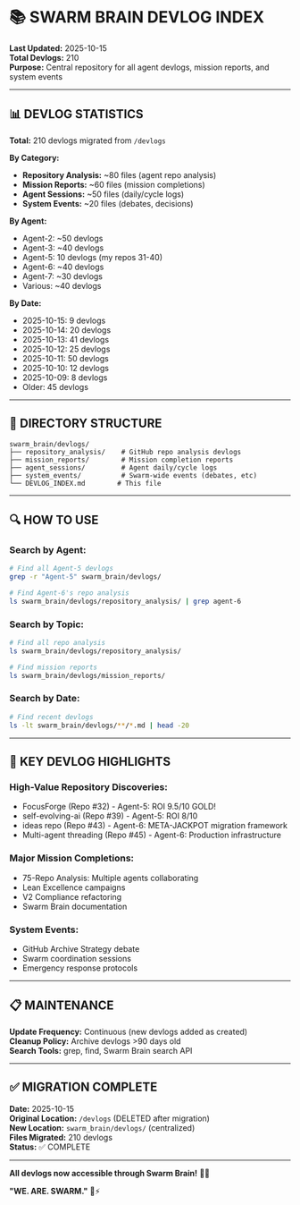 # 📚 SWARM BRAIN DEVLOG INDEX

**Last Updated:** 2025-10-15  
**Total Devlogs:** 210  
**Purpose:** Central repository for all agent devlogs, mission reports, and system events

---

## 📊 DEVLOG STATISTICS

**Total:** 210 devlogs migrated from `/devlogs`

**By Category:**
- **Repository Analysis:** ~80 files (agent repo analysis)
- **Mission Reports:** ~60 files (mission completions)
- **Agent Sessions:** ~50 files (daily/cycle logs)
- **System Events:** ~20 files (debates, decisions)

**By Agent:**
- Agent-2: ~50 devlogs
- Agent-3: ~40 devlogs  
- Agent-5: 10 devlogs (my repos 31-40)
- Agent-6: ~40 devlogs
- Agent-7: ~30 devlogs
- Various: ~40 devlogs

**By Date:**
- 2025-10-15: 9 devlogs
- 2025-10-14: 20 devlogs
- 2025-10-13: 41 devlogs
- 2025-10-12: 25 devlogs
- 2025-10-11: 50 devlogs
- 2025-10-10: 12 devlogs
- 2025-10-09: 8 devlogs
- Older: 45 devlogs

---

## 📁 DIRECTORY STRUCTURE

```
swarm_brain/devlogs/
├── repository_analysis/    # GitHub repo analysis devlogs
├── mission_reports/        # Mission completion reports
├── agent_sessions/         # Agent daily/cycle logs
├── system_events/          # Swarm-wide events (debates, etc)
└── DEVLOG_INDEX.md        # This file
```

---

## 🔍 HOW TO USE

### **Search by Agent:**
```bash
# Find all Agent-5 devlogs
grep -r "Agent-5" swarm_brain/devlogs/

# Find Agent-6's repo analysis
ls swarm_brain/devlogs/repository_analysis/ | grep agent-6
```

### **Search by Topic:**
```bash
# Find all repo analysis
ls swarm_brain/devlogs/repository_analysis/

# Find mission reports
ls swarm_brain/devlogs/mission_reports/
```

### **Search by Date:**
```bash
# Find recent devlogs
ls -lt swarm_brain/devlogs/**/*.md | head -20
```

---

## 🎯 KEY DEVLOG HIGHLIGHTS

### **High-Value Repository Discoveries:**
- FocusForge (Repo #32) - Agent-5: ROI 9.5/10 GOLD!
- self-evolving-ai (Repo #39) - Agent-5: ROI 8/10
- ideas repo (Repo #43) - Agent-6: META-JACKPOT migration framework
- Multi-agent threading (Repo #45) - Agent-6: Production infrastructure

### **Major Mission Completions:**
- 75-Repo Analysis: Multiple agents collaborating
- Lean Excellence campaigns
- V2 Compliance refactoring
- Swarm Brain documentation

### **System Events:**
- GitHub Archive Strategy debate
- Swarm coordination sessions
- Emergency response protocols

---

## 📋 MAINTENANCE

**Update Frequency:** Continuous (new devlogs added as created)  
**Cleanup Policy:** Archive devlogs >90 days old  
**Search Tools:** grep, find, Swarm Brain search API

---

## ✅ MIGRATION COMPLETE

**Date:** 2025-10-15  
**Original Location:** `/devlogs` (DELETED after migration)  
**New Location:** `swarm_brain/devlogs/` (centralized)  
**Files Migrated:** 210 devlogs  
**Status:** ✅ COMPLETE

---

**All devlogs now accessible through Swarm Brain!** 🧠✨

**"WE. ARE. SWARM."** 🐝⚡


